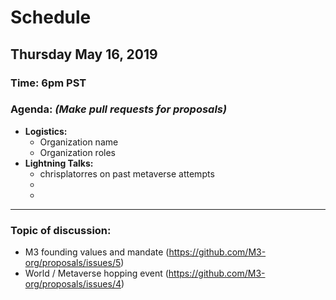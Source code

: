 # Schedule

## Thursday May 16, 2019 
### **Time:** 6pm PST
  
### **Agenda:** *(Make pull requests for proposals)*
 - **Logistics:** 
   - Organization name
   - Organization roles
 - **Lightning Talks:**
   - chrisplatorres on past metaverse attempts
   - 
   - 
   
------------------------------------------ 
   
### **Topic of discussion:**
   
- M3 founding values and mandate (https://github.com/M3-org/proposals/issues/5)
- World / Metaverse hopping event (https://github.com/M3-org/proposals/issues/4)
